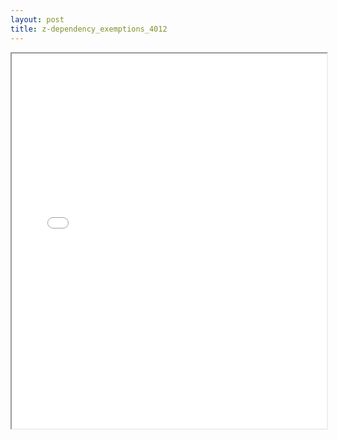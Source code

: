 ```yaml
---
layout: post
title: z-dependency_exemptions_4012
---
```


<div class="pdf-container">
<iframe src="/ea/assets/pdfs/pub.n.ins/z-dependency_exemptions_4012.pdf" height="600" width="100%" allowFullScreen="true"></iframe>
</div>

